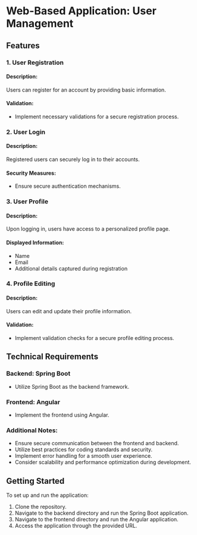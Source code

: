 # Web-Based Application: User Management

## Features

### 1. User Registration

#### Description:
Users can register for an account by providing basic information.

#### Validation:
- Implement necessary validations for a secure registration process.

### 2. User Login

#### Description:
Registered users can securely log in to their accounts.

#### Security Measures:
- Ensure secure authentication mechanisms.

### 3. User Profile

#### Description:
Upon logging in, users have access to a personalized profile page.

#### Displayed Information:
- Name
- Email
- Additional details captured during registration

### 4. Profile Editing

#### Description:
Users can edit and update their profile information.

#### Validation:
- Implement validation checks for a secure profile editing process.

## Technical Requirements

### Backend: Spring Boot

- Utilize Spring Boot as the backend framework.

### Frontend: Angular

- Implement the frontend using Angular.

### Additional Notes:

- Ensure secure communication between the frontend and backend.
- Utilize best practices for coding standards and security.
- Implement error handling for a smooth user experience.
- Consider scalability and performance optimization during development.

## Getting Started

To set up and run the application:

1. Clone the repository.
2. Navigate to the backend directory and run the Spring Boot application.
3. Navigate to the frontend directory and run the Angular application.
4. Access the application through the provided URL.

